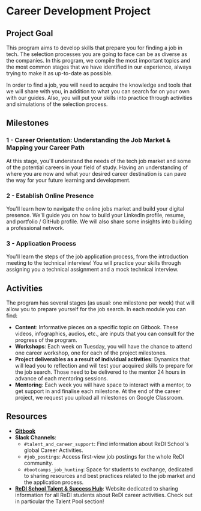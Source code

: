 # Career Development Project

## Project Goal
This program aims to develop skills that prepare you for finding a job in tech. The selection processes you are going to face can be as diverse as the companies. In this program, we compile the most important topics and the most common stages that we have identified in our experience, always trying to make it as up-to-date as possible.

In order to find a job, you will need to acquire the knowledge and tools that we will share with you, in addition to what you can search for on your own with our guides. Also, you will put your skills into practice through activities and simulations of the selection process.

## Milestones

### 1 - Career Orientation: Understanding the Job Market & Mapping your Career Path
At this stage, you'll understand the needs of the tech job market and some of the potential careers in your field of study. Having an understanding of where you are now and what your desired career destination is can pave the way for your future learning and development.

### 2 - Establish Online Presence
You'll learn how to navigate the online jobs market and build your digital presence. We'll guide you on how to build your LinkedIn profile, resume, and portfolio / GitHub profile. We will also share some insights into building a professional network.

### 3 - Application Process
You'll learn the steps of the job application process, from the introduction meeting to the technical interview! You will practice your skills through assigning you a technical assignment and a mock technical interview.

## Activities
The program has several stages (as usual: one milestone per week) that will allow you to prepare yourself for the job search. In each module you can find:

- **Content**: Informative pieces on a specific topic on Gitbook. These videos, infographics, audios, etc., are inputs that you can consult for the progress of the program.
- **Workshops**: Each week on Tuesday, you will have the chance to attend one career workshop, one for each of the project milestones.
- **Project deliverables as a result of individual activities**: Dynamics that will lead you to reflection and will test your acquired skills to prepare for the job search. Those need to be delivered to the mentor 24 hours in advance of each mentoring sessions.
- **Mentoring**: Each week you will have space to interact with a mentor, to get support in and finalise each milestone. At the end of the career project, we request you upload all milestones on Google Classroom.

## Resources
- [**Gitbook**](https://redi-school-1.gitbook.io/full-stack-bootcamp/4.-project-career/milestone-1-career-orientation)
- **Slack Channels**:
  - `#talent_and_career_support`: Find information about ReDI School's global Career Activities.
  - `#job_postings`: Access first-view job postings for the whole ReDI community.
  - `#bootcamps_job_hunting`: Space for students to exchange, dedicated to sharing resources and best practices related to the job market and the application process.
- [**ReDI School Talent & Success Hub**](https://sites.google.com/redi-school.org/learnerhub/career-support): Website dedicated to sharing information for all ReDI students about ReDI career activities. Check out in particular the Talent Pool section!

